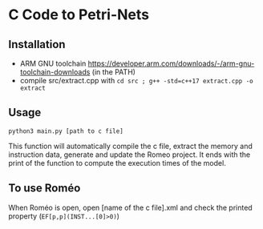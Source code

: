 # C Code to Petri-Nets

## Installation
- ARM GNU toolchain https://developer.arm.com/downloads/-/arm-gnu-toolchain-downloads (in the PATH)
- compile src/extract.cpp with `cd src ; g++ -std=c++17 extract.cpp -o extract`

## Usage
`python3 main.py [path to c file]`

This function will automatically compile the c file, extract the memory and instruction data, generate and update the Romeo project. It ends with the print of the function to compute the execution times of the model.

## To use Roméo
When Roméo is open, open [name of the c file].xml and check the printed property (`EF[p,p](INST...[0]>0)`)
